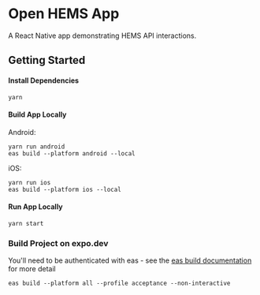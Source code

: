 # Open HEMS App
A React Native app demonstrating HEMS API interactions.

## Getting Started
#### Install Dependencies
```
yarn
```

#### Build App Locally
Android:
```
yarn run android
eas build --platform android --local
```
iOS:
```
yarn run ios
eas build --platform ios --local
```

#### Run App Locally
```
yarn start
```

### Build Project on expo.dev
You'll need to be authenticated with eas - see the [eas build documentation](https://docs.expo.dev/build/introduction/) for more detail
```
eas build --platform all --profile acceptance --non-interactive
```